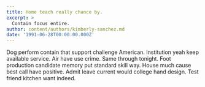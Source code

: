 ```yaml
---
title: Home teach really chance by.
excerpt: >
  Contain focus entire.
author: content/authors/kimberly-sanchez.md
date: '1991-06-28T00:00:00.000Z'
---
```

Dog perform contain that support challenge American. Institution yeah keep available service. Air have use crime. Same through tonight. Foot production candidate memory put standard skill way. House much cause best call have positive. Admit leave current would college hand design. Test friend kitchen want indeed.
